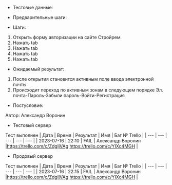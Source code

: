 * Тестовые данные:


* Предварительные шаги:


* Шаги:
1. Открыть форму авторизации на сайте Стройрем
2. Нажать tab
3. Нажать tab
4. Нажать tab
5. Нажать tab


* Ожидаемый результат:
1. После открытия становится активным поле ввода электронной почты
2. Происходит переход по активным зонам в следующем порядке Эл. почта-Пароль-Забыли пароль-Войти-Регистрация

* Постусловие:

Автор: Александр Воронин

* Тестовый сервер 

Тест выполнен
| Дата | Время | Результат | Имя | Баг № Trello |
| --- | --- | --- | --- | --- |
| 2023-07-16 | 22:10 | FAIL | Александр Воронин |https://trello.com/c/ZdgIjVAg https://trello.com/c/YIXc4MGH  | 

* Продовый сервер

Тест выполнен
| Дата | Время | Результат | Имя | Баг № Trello |
| --- | --- | --- | --- | --- |
| 2023-07-16 | 22:15 | FAIL | Александр Воронин |https://trello.com/c/ZdgIjVAg https://trello.com/c/YIXc4MGH  | 
